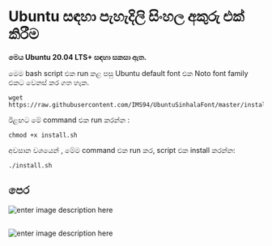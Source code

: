 
# Ubuntu සඳහා පැහැදිලි සිංහල අකුරු එක් කිරීම

**මෙය Ubuntu 20.04 LTS+ සඳහා සකසා ඇත.**  

මෙම bash script එක run කළ පසු  Ubuntu default font එක  Noto font family එකට වෙනස් කර ගත හැක. 

```
wget https://raw.githubusercontent.com/IMS94/UbuntuSinhalaFont/master/install.sh
```
ඊළඟට මේ command එක run කරන්න :
```
chmod +x install.sh 
```

අවසාන වශයෙන් , මේම command එක run කර, script එක install කරන්න:
```
./install.sh
```

## පෙර 
![enter image description here](https://raw.githubusercontent.com/pasan93/UbuntuSinhalaFont/master/before.jpg)

## 
![enter image description here](https://raw.githubusercontent.com/pasan93/UbuntuSinhalaFont/master/after.jpg)

